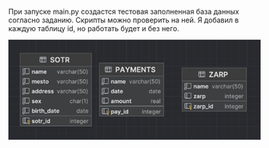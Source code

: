 При запуске main.py создастся тестовая заполненная база данных согласно заданию. 
Скрипты можно проверить на ней. 
Я добавил в каждую таблицу id, но работать будет и без него. 

![img.png](img.png)

